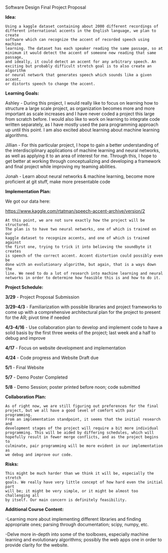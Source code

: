Software Design Final Project Proposal

**Idea:**

    Using a kaggle dataset containing about 2000 different recordings of
    different international accents in the English language, we plan to create
    software which can recognize the accent of recorded speech using machine
    learning. The dataset has each speaker reading the same passage, so at
    minimum it would detect the accent of someone new reading that same passage,
    and ideally, it could detect an accent for any arbitrary speech. An
    exciting but probably difficult stretch goal is to also create an algorithm
    or neural network that generates speech which sounds like a given accent,
    or distorts speech to change the accent.



**Learning Goals:**

Ashley - During this project, I would really like to focus on learning how to structure a large scale project, as organization becomes more and more important as scale increases and I have never coded a project this large from scratch before. I would also like to work on learning to integrate code written separately, as I have mostly used the para programming approach up until this point. I am also excited about learning about machine learning algorithms.

Jillian - For this particular project, I hope to gain a better understanding of
          the interdisciplinary applications of machine learning and neural
          networks, as well as applying it to an area of interest for me. Through
          this, I hope to get better at working through conceptualizing and
          developing a framework and final project while improving my teaming
          abilities.

Jonah - Learn about neural networks & machine learning, become more proficient
        at git stuff, make more presentable code


**Implementation Plan:**

We got our data here:

https://www.kaggle.com/rtatman/speech-accent-archive/version/2

    At this point, we are not sure exactly how the project will be structured.
    The plan is to have two neural networks, one of which is trained on our
    kaggle dataset to recognize accents, and one of which is trained against
    the first one, trying to trick it into believing the soundbyte it creates
    is speech of the correct accent. Accent distortion could possibly even be
    done with an evolutionary algorithm, but again, that is a ways down the
    line. We need to do a lot of research into machine learning and neural
    networks in order to determine how feasible this is and how to do it.


**Project Schedule:**

**3/29** - Project Proposal Submission

**3/29-4/3** - Familiarization with possible libraries and project frameworks to
come up with a comprehensive architectural plan for the project to present for
the AR; pivot time if needed

**4/3-4/16** - Use collaboration plan to develop and implement code to have a
solid basis by the first three weeks of the project; last week and a half to
debug and improve

**4/17** - Focus on website development and implementation

**4/24** - Code progress and Website Draft due

**5/1** - Final Website

**5/7** - Demo Poster Completed

**5/8** - Demo Session; poster printed before noon; code submitted



**Collaboration Plan:**

    As of right now, we are still figuring out preferences for the final
    project, but we all have a good level of comfort with pair programming.
    From an implementation standpoint, it seems that the initial research and
    development stages of the project will require a bit more individual
    programming. This will be aided by differing schedules, which will
    hopefully result in fewer merge conflicts, and as the project begins to
    culminate, pair programming will be more evident in our implementation as
    we debug and improve our code.

**Risks:**

    This might be much harder than we think it will be, especially the stretch
    goals. We really have very little concept of how hard even the initial part
    will be; it might be very simple, or it might be almost too challenging all
    by itself. Our main concern is definitely feasibility.

**Additional Course Content:**

-Learning more about implementing different libraries and finding appropriate
ones; parsing through documentation; scipy, numpy, etc.

-Delve more in-depth into some of the toolboxes, especially machine learning and
evolutionary algorithms; possibly the web apps one in order to provide clarity
for the website.
